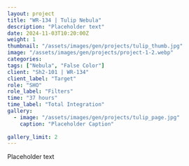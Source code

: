```yaml
---
layout: project
title: "WR-134 | Tulip Nebula"
description: "Placeholder text"
date: 2024-11-03T10:20:00Z
weight: 1
thumbnail: "/assets/images/gen/projects/tulip_thumb.jpg"
image: "/assets/images/gen/projects/project-1-2.webp"
categories: 
tags: ["Nebula", "False Color"]
client: "Sh2-101 | WR-134"
client_label: "Target"
role: "SHO"
role_label: "Filters"
time: "37 hours"
time_label: "Total Integration"
gallery:
  - image: "/assets/images/gen/projects/tulip_page.jpg"
    caption: "Placeholder Caption"
  
gallery_limit: 2
---
```


Placeholder text